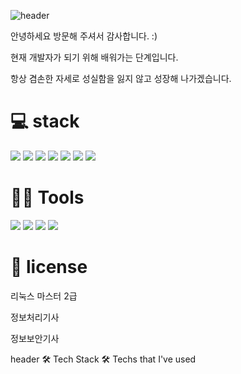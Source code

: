 
![header](https://capsule-render.vercel.app/api?type=waving&animation=fadeIn&color=gradient&customColorList=27&height=200&section=header&text=Taeyoung%20Kim&fontColor=ffffff&fontSize=40&fontAlign=61&fontAlignY=35&desc=Hello,World🐱%20I'm&ddescSize=20&descAlign=37&descAlignY=35)

안녕하세요 
방문해 주셔서 감사합니다. :)

현재 개발자가 되기 위해 배워가는 단계입니다.

항상 겸손한 자세로 성실함을 잃지 않고 성장해 나가겠습니다.


# 💻 stack

![](https://img.shields.io/badge/Javascript-F7DF1E?style=flat-square&logo=JavaScript&logoColor=black)
<img src="https://img.shields.io/badge/Java-007396?style=flat-square&logo=Java&logoColor=white"/>
![](https://img.shields.io/badge/SpringBoot-6DB33F?style=flat-square&logo=SpringBoot&logoColor=black)
<img src="https://img.shields.io/badge/MySQL-4479A1?style=flat-square&logo=MySQL&logoColor=white"/> 
<img src="https://img.shields.io/badge/Linux-FCC624?style=flat-square&logo=Linux&logoColor=black"/> 
<img src="https://img.shields.io/badge/postgresql-4169E1?style=flat-square&logo=Ubuntu&logoColor=black"/> 
<img src="https://img.shields.io/badge/docker-2496ED?style=flat-square&logo=CentOS&logoColor=black"/> 

# 💪🏼 Tools 
 <img src="https://img.shields.io/badge/Visual Studio Code-007ACC?style=flat-square&logo=Visual Studio Code&logoColor=white"/>  <img src="https://img.shields.io/badge/GitHub-181717?style=flat-square&logo=GitHub&logoColor=white"/>   <img src="https://img.shields.io/badge/Eclipse IDE-2C2255?style=flat-square&logo=Eclipse IDE&logoColor=white"/>  <img src="https://img.shields.io/badge/IntelliJ IDEA-000000?style=flat-square&logo=IntelliJ IDEA&logoColor=white"/> 


# 🥇 license
리눅스 마스터 2급<br>

정보처리기사<br>

정보보안기사


header
🛠️ Tech Stack 🛠️
Techs that I've used


